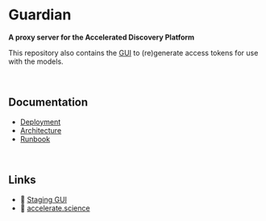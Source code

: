# Guardian

**A proxy server for the Accelerated Discovery Platform**

This repository also contains the [GUI](https://open.accelerator.cafe) to (re)generate access tokens for use with the models.

<br>

## Documentation

-   [Deployment](/doc/deployment.md)
-   [Architecture](/doc/architecture.md)
-   [Runbook](/doc/runbook.md)

<br>

## Links

-   :link: [Staging GUI](https://open.accelerator.cafe)
-   :link: [accelerate.science](https://accelerate.science)
